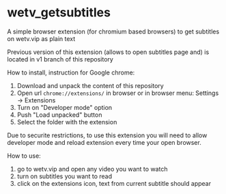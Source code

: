# wetv_getsubtitles
A simple browser extension (for chromium based browsers) to get subtitles on wetv.vip as plain text

Previous version of this extension (allows to open subtitles page and) is located in v1 branch of this repository

How to install, instruction for Google chrome: 
1. Download and unpack the content of this repository
2. Open url <code>chrome://extensions/</code> in browser or in browser menu: Settings -> Extensions
3. Turn on "Developer mode" option
4. Push "Load unpacked" button
5. Select the folder with the extension

Due to securite restrictions, to use this extension you will need to allow developer mode and reload extension every time your open browser.

How to use: 
1. go to wetv.vip and open any video you want to watch
2. turn on subtitles you want to read
3. click on the extensions icon, text from current subtitle should appear
